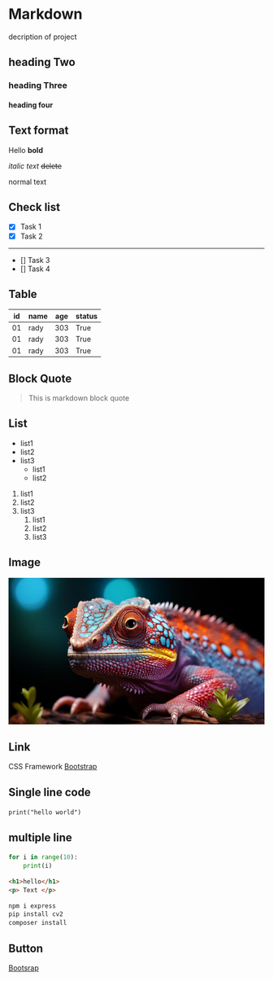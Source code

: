 # Markdown
decription of project
## heading Two
### heading Three
#### heading four

## Text format
Hello **bold**

*italic text*
~~delete~~

normal text

## Check list
- [x] Task 1
- [x] Task 2
---
- [] Task 3
- [] Task 4
## Table
| id | name | age | status |
|----|------|-----|--------|
|01  | rady | 303 | True   |
|01  | rady | 303 | True   |
|01  | rady | 303 | True   |
## Block Quote
> This is markdown block quote
## List
- list1
- list2
- list3
  - list1
  - list2

1. list1
2. list2
3. list3
   1. list1
   2. list2
   3. list3

## Image
![Dashboard](ai-generated-a-cute-gecko-with-a-colorful-pattern-looking-at-camera-generated-by-ai-free-photo.jpg)

## Link
CSS Framework [Bootstrap](https://www.w3schools.com/python/default.asp)

## Single line code
`print("hello world")`

## multiple line
```python
for i in range(10):
    print(i)
```
```html
<h1>hello</h1>
<p> Text </p>
```
```bash
npm i express
pip install cv2
composer install
```
## Button
<a href="https://www.w3schools.com/python/default.asp" target="_blank">Bootsrap</a>